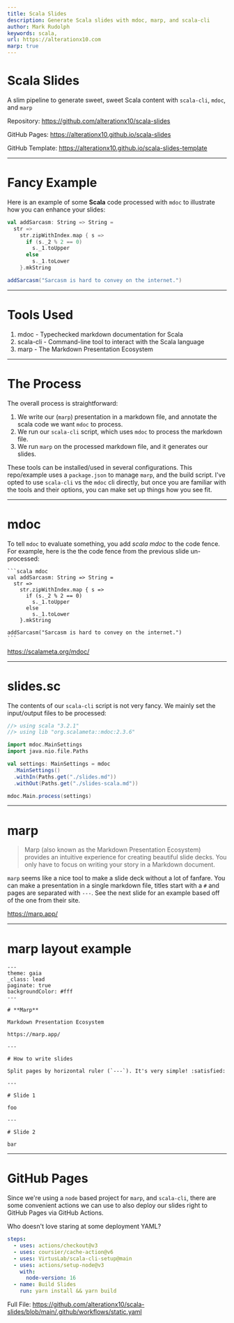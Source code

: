 ```yaml
---
title: Scala Slides
description: Generate Scala slides with mdoc, marp, and scala-cli
author: Mark Rudolph
keywords: scala,
url: https://alterationx10.com
marp: true
---
```


# Scala Slides

A slim pipeline to generate sweet, sweet Scala content with `scala-cli`, `mdoc`,
and `marp`

Repository: https://github.com/alterationx10/scala-slides

GitHub Pages: https://alterationx10.github.io/scala-slides

GitHub Template: https://alterationx10.github.io/scala-slides-template

---

# Fancy Example

Here is an example of some **Scala** code processed with `mdoc` to illustrate
how you can enhance your slides:

```scala mdoc
val addSarcasm: String => String =
  str =>
    str.zipWithIndex.map { s =>
      if (s._2 % 2 == 0)
        s._1.toUpper
      else
        s._1.toLower
    }.mkString

addSarcasm("Sarcasm is hard to convey on the internet.")
```

---

# Tools Used

1. mdoc - Typechecked markdown documentation for Scala
2. scala-cli - Command-line tool to interact with the Scala language
3. marp - The Markdown Presentation Ecosystem

---

# The Process

The overall process is straightforward:

1. We write our (`marp`) presentation in a markdown file, and annotate the scala
   code we want `mdoc` to process.
2. We run our `scala-cli` script, which uses `mdoc` to process the markdown
   file.
3. We run `marp` on the processed markdown file, and it generates our slides.

These tools can be installed/used in several configurations. This repo/example
uses a `package.json` to manage `marp`, and the build script. I've opted to use
`scala-cli` vs the `mdoc` cli directly, but once you are familiar with the tools
and their options, you can make set up things how you see fit.

---

# mdoc

To tell `mdoc` to evaluate something, you add _scala mdoc_ to the code fence.
For example, here is the the code fence from the previous slide un-processed:

````
```scala mdoc
val addSarcasm: String => String =
  str =>
    str.zipWithIndex.map { s =>
      if (s._2 % 2 == 0)
        s._1.toUpper
      else
        s._1.toLower
    }.mkString

addSarcasm("Sarcasm is hard to convey on the internet.")
```
````

https://scalameta.org/mdoc/

---

# slides.sc

The contents of our `scala-cli` script is not very fancy. We mainly set the
input/output files to be processed:

```scala
//> using scala "3.2.1"
//> using lib "org.scalameta::mdoc:2.3.6"

import mdoc.MainSettings
import java.nio.file.Paths

val settings: MainSettings = mdoc
  .MainSettings()
  .withIn(Paths.get("./slides.md"))
  .withOut(Paths.get("./slides-scala.md"))

mdoc.Main.process(settings)
```

---

# marp

> Marp (also known as the Markdown Presentation Ecosystem) provides an intuitive
> experience for creating beautiful slide decks. You only have to focus on
> writing your story in a Markdown document.

`marp` seems like a nice tool to make a slide deck without a lot of fanfare. You
can make a presentation in a single markdown file, titles start with a `#` and
pages are separated with `---`. See the next slide for an example based off of
the one from their site.

https://marp.app/

---

# marp layout example

```
---
theme: gaia
_class: lead
paginate: true
backgroundColor: #fff
---

# **Marp**

Markdown Presentation Ecosystem

https://marp.app/

---

# How to write slides

Split pages by horizontal ruler (`---`). It's very simple! :satisfied:

---

# Slide 1

foo

---

# Slide 2

bar
```

---

# GitHub Pages

Since we're using a `node` based project for `marp`, and `scala-cli`, there are
some convenient actions we can use to also deploy our slides right to GitHub
Pages via GitHub Actions.

Who doesn't love staring at some deployment YAML?

```yaml
steps:
  - uses: actions/checkout@v3
  - uses: coursier/cache-action@v6
  - uses: VirtusLab/scala-cli-setup@main
  - uses: actions/setup-node@v3
    with:
      node-version: 16
  - name: Build Slides
    run: yarn install && yarn build
```

Full File:
https://github.com/alterationx10/scala-slides/blob/main/.github/workflows/static.yaml

